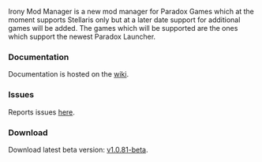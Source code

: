 Irony Mod Manager is a new mod manager for Paradox Games which at the moment supports Stellaris only but at a later date support for additional games will be added. The games which will be supported are the ones which support the newest Paradox Launcher.

### Documentation
Documentation is hosted on the [wiki](https://github.com/bcssov/IronyModManager/wiki).

### Issues
Reports issues [here](https://github.com/bcssov/IronyModManager/issues).

### Download
Download latest beta version: [v1.0.81-beta](https://github.com/bcssov/IronyModManager/releases/tag/v1.0.81-beta).

